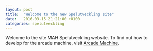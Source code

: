 ```yaml
---
layout: post
title:  "Welcome to the new Spelutveckling site"
date:   2016-03-15 21:21:00 +0100
categories: spelutveckling
---
```


Welcome to the site MAH Spelutveckling website. To find out how to develop for the arcade machine, visit [Arcade Machine](/arcade).
